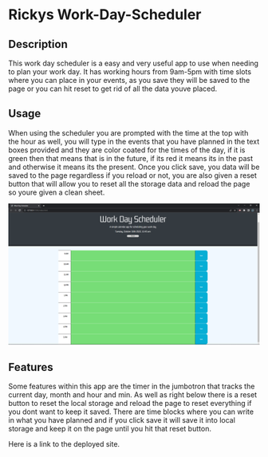 # Rickys Work-Day-Scheduler

## Description

This work day scheduler is a easy and very useful app to use when needing to plan your work day. It has working hours from 9am-5pm with time slots where you can place in your events, as you save they will be saved to the page or you can hit reset to get rid of all the data youve placed. 

## Usage

When using the scheduler you are prompted with the time at the top with the hour as well, you will type in the events that you have planned in the text boxes provided and they are color coated for the times of the day, if it is green then that means that is in the future, if its red it means its in the past and otherwise it means its the present. Once you click save, you data will be saved to the page regardless if you reload or not, you are also given a reset button that will allow you to reset all the storage data and reload the page so youre given a clean sheet. 


![App home screen](assets/photos/Work-Day-Scheduler(1).PNG)

## Features

Some features within this app are the timer in the jumbotron that tracks the current day, month and hour and min. As well as right below there is a reset button to reset the local storage and reload the page to reset everything if you dont want to keep it saved. There are time blocks where you can write in what you have planned and if you click save it will save it into local storage and keep it on the page until you hit that reset button. 


Here is a link to the deployed site.

